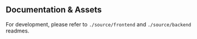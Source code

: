 ## Documentation & Assets

For development, please refer to `./source/frontend` and `./source/backend` readmes.
